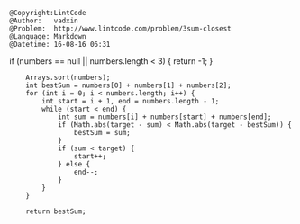 ```
@Copyright:LintCode
@Author:   vadxin
@Problem:  http://www.lintcode.com/problem/3sum-closest
@Language: Markdown
@Datetime: 16-08-16 06:31
```

if (numbers == null || numbers.length < 3) {
            return -1;
        }
        
        Arrays.sort(numbers);
        int bestSum = numbers[0] + numbers[1] + numbers[2];
        for (int i = 0; i < numbers.length; i++) {
            int start = i + 1, end = numbers.length - 1;
            while (start < end) {
                int sum = numbers[i] + numbers[start] + numbers[end];
                if (Math.abs(target - sum) < Math.abs(target - bestSum)) {
                    bestSum = sum;
                }
                if (sum < target) {
                    start++;
                } else {
                    end--;
                }
            }
        }
        
        return bestSum;